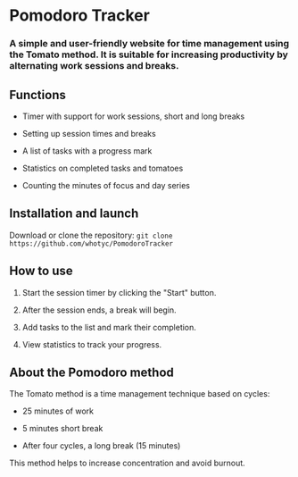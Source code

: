 # Pomodoro Tracker
### A simple and user-friendly website for time management using the Tomato method. It is suitable for increasing productivity by alternating work sessions and breaks.
## Functions
- Timer with support for work sessions, short and long breaks

- Setting up session times and breaks

- A list of tasks with a progress mark

- Statistics on completed tasks and tomatoes

- Counting the minutes of focus and day series

## Installation and launch
Download or clone the repository:
```git clone https://github.com/whotyc/PomodoroTracker```


## How to use
1. Start the session timer by clicking the "Start" button.

2. After the session ends, a break will begin.

3. Add tasks to the list and mark their completion.

4. View statistics to track your progress.

## About the Pomodoro method
The Tomato method is a time management technique based on cycles:

- 25 minutes of work

- 5 minutes short break

- After four cycles, a long break (15 minutes)

This method helps to increase concentration and avoid burnout.
